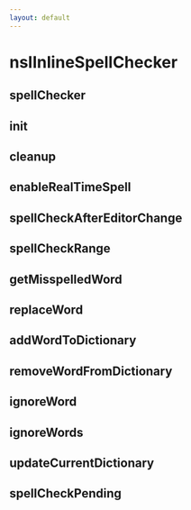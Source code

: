 ```yaml
---
layout: default
---
```


# nsIInlineSpellChecker #

## spellChecker ##

## init ##

## cleanup ##

## enableRealTimeSpell ##

## spellCheckAfterEditorChange ##

## spellCheckRange ##

## getMisspelledWord ##

## replaceWord ##

## addWordToDictionary ##

## removeWordFromDictionary ##

## ignoreWord ##

## ignoreWords ##

## updateCurrentDictionary ##

## spellCheckPending ##
